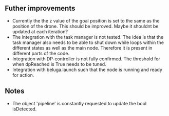 ## Futher improvements
- Currently the the z value of the goal position is set to the same as the position of the drone. This should be improved. Maybe it shouldnt be updated at each iteration?
- The integration with the task manager is not tested. The idea is that the task manager also needs to be able to shut down while loops within the different states as well as the main node. Therefore it is present in different parts of the code.
- Integration with DP-controller is not fully confirmed. The threshold for when dpReached is True needs to be tuned.
- Integration with beluga.launch such that the node is running and ready for action.

## Notes
- The object 'pipeline' is constantly requested to update the bool isDetected. 